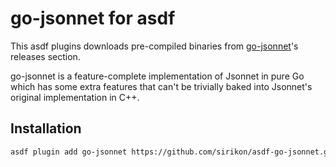 # go-jsonnet for asdf

This asdf plugins downloads pre-compiled binaries from [go-jsonnet](https://github.com/google/go-jsonnet)'s releases section.

go-jsonnet is a feature-complete implementation of Jsonnet in pure Go which has
some extra features that can't be trivially baked into Jsonnet's original
implementation in C++.

## Installation

```bash
asdf plugin add go-jsonnet https://github.com/sirikon/asdf-go-jsonnet.git
```
